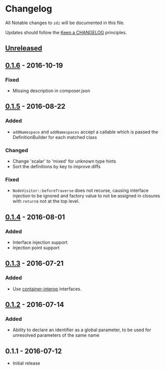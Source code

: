 # Changelog

All Notable changes to `zdi` will be documented in this file.

Updates should follow the [Keep a CHANGELOG](http://keepachangelog.com/) principles.

## [Unreleased]

## [0.1.6] - 2016-10-19

### Fixed
- Missing description in composer.json

## [0.1.5] - 2016-08-22

### Added
- `addNamespace` and `addNamespaces` accept a callable which is passed the DefinitionBuilder for each matched class

### Changed
- Change 'scalar' to 'mixed' for unknown type hints
- Sort the definitions by key to improve diffs

### Fixed
- `NodeVisitor::beforeTraverse` does not recurse, causing interface injection to be ignored and factory value to not be
assigned in closures with `return`s not at the top level.

## [0.1.4] - 2016-08-01

### Added
- Interface injection support
- Injection point support

## [0.1.3] - 2016-07-21

### Added
- Use [container-interop](https://github.com/container-interop/container-interop) interfaces.

## [0.1.2] - 2016-07-14

### Added
- Ability to declare an identifier as a global parameter, to be used for unresolved parameters of the same name

## 0.1.1 - 2016-07-12
- Initial release

[Unreleased]: https://github.com/jbboehr/zdi/compare/v0.1.6...HEAD
[0.1.6]: https://github.com/jbboehr/zdi/compare/v0.1.5...v0.1.6
[0.1.5]: https://github.com/jbboehr/zdi/compare/v0.1.4...v0.1.5
[0.1.4]: https://github.com/jbboehr/zdi/compare/v0.1.3...v0.1.4
[0.1.3]: https://github.com/jbboehr/zdi/compare/v0.1.2...v0.1.3
[0.1.2]: https://github.com/jbboehr/zdi/compare/v0.1.1...v0.1.2
